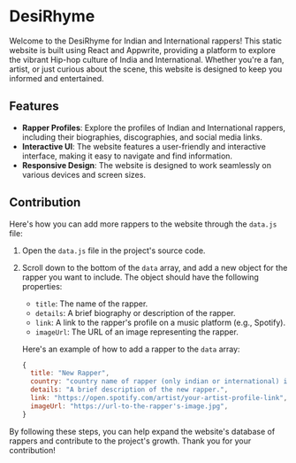 # DesiRhyme

Welcome to the DesiRhyme for Indian and International rappers! This static website is built using React and Appwrite, providing a platform to explore the vibrant Hip-hop culture of India and International. Whether you're a fan, artist, or just curious about the scene, this website is designed to keep you informed and entertained.

## Features
- **Rapper Profiles**: Explore the profiles of Indian and International rappers, including their biographies, discographies, and social media links.
- **Interactive UI**: The website features a user-friendly and interactive interface, making it easy to navigate and find information.
- **Responsive Design**: The website is designed to work seamlessly on various devices and screen sizes.

## Contribution

Here's how you can add more rappers to the website through the `data.js` file:

1. Open the `data.js` file in the project's source code.

2. Scroll down to the bottom of the `data` array, and add a new object for the rapper you want to include. The object should have the following properties:
   - `title`: The name of the rapper.
   - `details`: A brief biography or description of the rapper.
   - `link`: A link to the rapper's profile on a music platform (e.g., Spotify).
   - `imageUrl`: The URL of an image representing the rapper.

   Here's an example of how to add a rapper to the `data` array:

   ```javascript
   {
     title: "New Rapper",
     country: "country name of rapper (only indian or international) in lowercase",
     details: "A brief description of the new rapper.",
     link: "https://open.spotify.com/artist/your-artist-profile-link",
     imageUrl: "https://url-to-the-rapper's-image.jpg",
   }
By following these steps, you can help expand the website's database of rappers and contribute to the project's growth. Thank you for your contribution!
